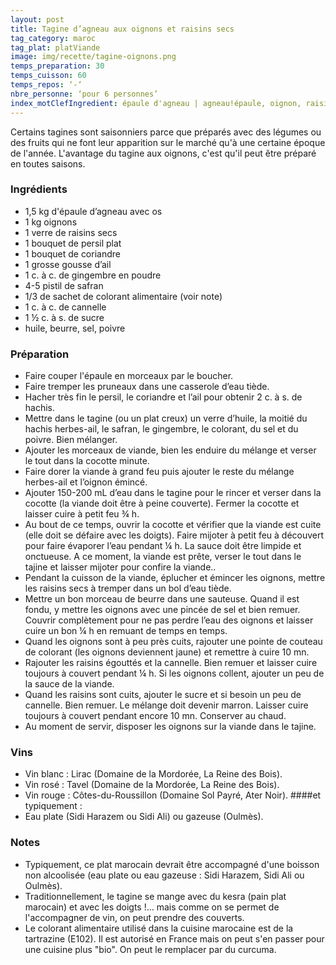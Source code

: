 ```yaml
---
layout: post
title: Tagine d’agneau aux oignons et raisins secs
tag_category: maroc
tag_plat: platViande
image: img/recette/tagine-oignons.png
temps_preparation: 30
temps_cuisson: 60
temps_repos: ‘-‘
nbre_personne: ‘pour 6 personnes’
index_motClefIngredient: épaule d'agneau | agneau!épaule, oignon, raisin sec, coriandre, gingembre, safran, cannelle
---
```

Certains tagines sont saisonniers parce que préparés avec des légumes ou des fruits qui ne font leur apparition sur le marché qu'à une certaine époque de l'année. L'avantage du tagine aux oignons, c'est qu'il peut être préparé en toutes saisons.

### Ingrédients
* 1,5 kg d'épaule d’agneau avec os
* 1 kg oignons
* 1 verre de raisins secs
* 1 bouquet de persil plat
* 1 bouquet de coriandre
* 1 grosse gousse d’ail
* 1 c. à c. de gingembre en poudre
* 4-5 pistil de safran
* 1/3 de sachet de colorant alimentaire (voir note)
* 1 c. à c. de cannelle
* 1 ½  c. à s. de sucre
* huile, beurre, sel, poivre

### Préparation
* Faire couper l'épaule en morceaux par le boucher.
* Faire tremper les pruneaux dans une casserole d’eau tiède.
* Hacher très fin le persil, le coriandre et l’ail pour obtenir 2 c. à s. de hachis.
* Mettre dans le tagine (ou un plat creux) un verre d’huile, la moitié du hachis herbes-ail, le safran, le gingembre, le colorant, du sel et du poivre. Bien mélanger.
* Ajouter les morceaux de viande, bien les enduire du mélange et verser le tout dans la cocotte minute.
* Faire dorer la viande à grand feu puis ajouter le reste du mélange herbes-ail et l’oignon émincé.
* Ajouter 150-200 mL d’eau dans le tagine pour le rincer et verser dans la cocotte (la viande doit être à peine couverte). Fermer la cocotte et laisser cuire à petit feu ¾ h.
* Au bout de ce temps, ouvrir la cocotte et vérifier que la viande est cuite (elle doit se défaire avec les doigts). Faire mijoter à petit feu à découvert pour faire évaporer l’eau pendant ¼ h. La sauce doit être limpide et onctueuse. A ce moment, la viande est prête, verser le tout dans le tajine et laisser mijoter pour confire la viande..
* Pendant la cuisson de la viande, éplucher et émincer les oignons, mettre les raisins secs à tremper dans un bol d’eau tiède.
* Mettre un bon morceau de beurre dans une sauteuse. Quand il est fondu, y mettre les oignons avec une pincée de sel et bien remuer. Couvrir complètement pour ne pas perdre l’eau des oignons et laisser cuire un bon ¼ h en remuant de temps en temps.
* Quand les oignons sont à peu près cuits, rajouter une pointe de couteau de colorant (les oignons deviennent jaune) et remettre à cuire 10 mn.
* Rajouter les raisins égouttés et la cannelle. Bien remuer et laisser cuire toujours à couvert pendant ¼ h. Si les oignons collent, ajouter un peu de la sauce de la viande.
* Quand les raisins sont cuits, ajouter le sucre et si besoin un peu de cannelle. Bien remuer. Le mélange doit devenir marron. Laisser cuire toujours à couvert pendant encore 10 mn. Conserver au chaud.
* Au moment de servir, disposer les oignons sur la viande dans le tajine.

### Vins
* Vin blanc : Lirac (Domaine de la Mordorée, La Reine des Bois).
* Vin rosé : Tavel (Domaine de la Mordorée, La Reine des Bois).
* Vin rouge : Côtes-du-Roussillon (Domaine Sol Payré, Ater Noir).
####et typiquement :
* Eau plate (Sidi Harazem ou Sidi Ali) ou gazeuse (Oulmès).

### Notes
* Typiquement, ce plat marocain devrait être accompagné d'une boisson non alcoolisée (eau plate ou eau gazeuse : Sidi Harazem, Sidi Ali ou Oulmès).
* Traditionnellement, le tagine se mange avec du kesra (pain plat marocain) et avec les doigts !… mais comme on se permet de l'accompagner de vin, on peut prendre des couverts.
* Le colorant alimentaire utilisé dans la cuisine marocaine est de la tartrazine (E102). Il est autorisé en France mais on peut s'en passer pour une cuisine plus "bio". On peut le remplacer par du curcuma.
